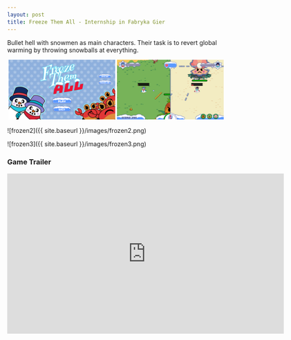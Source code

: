 ```yaml
---
layout: post
title: Freeze Them All - Internship in Fabryka Gier
---
```


Bullet hell with snowmen as main characters. Their task is to revert global warming by throwing snowballs at everything.
<p align="middle">
  <img src="/images/frozen0.png" width="49%" />
  <img src="/images/frozen1.png" width="49%" /> 
</p>

![frozen2]({{ site.baseurl }}/images/frozen2.png)

![frozen3]({{ site.baseurl }}/images/frozen3.png)

### Game Trailer
<iframe width="640" height="370" src="https://www.youtube.com/embed/5QajDu9X1_w" title="YouTube video player" frameborder="0" allow="accelerometer; autoplay; clipboard-write; encrypted-media; gyroscope; picture-in-picture" allowfullscreen></iframe>

